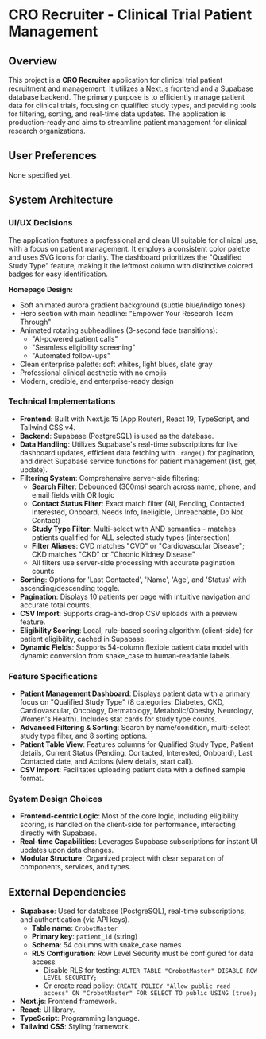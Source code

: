 # CRO Recruiter - Clinical Trial Patient Management

## Overview
This project is a **CRO Recruiter** application for clinical trial patient recruitment and management. It utilizes a Next.js frontend and a Supabase database backend. The primary purpose is to efficiently manage patient data for clinical trials, focusing on qualified study types, and providing tools for filtering, sorting, and real-time data updates. The application is production-ready and aims to streamline patient management for clinical research organizations.

## User Preferences
None specified yet.

## System Architecture

### UI/UX Decisions
The application features a professional and clean UI suitable for clinical use, with a focus on patient management. It employs a consistent color palette and uses SVG icons for clarity. The dashboard prioritizes the "Qualified Study Type" feature, making it the leftmost column with distinctive colored badges for easy identification.

**Homepage Design:**
- Soft animated aurora gradient background (subtle blue/indigo tones)
- Hero section with main headline: "Empower Your Research Team Through"
- Animated rotating subheadlines (3-second fade transitions):
  - "AI-powered patient calls"
  - "Seamless eligibility screening"
  - "Automated follow-ups"
- Clean enterprise palette: soft whites, light blues, slate gray
- Professional clinical aesthetic with no emojis
- Modern, credible, and enterprise-ready design

### Technical Implementations
- **Frontend**: Built with Next.js 15 (App Router), React 19, TypeScript, and Tailwind CSS v4.
- **Backend**: Supabase (PostgreSQL) is used as the database.
- **Data Handling**: Utilizes Supabase's real-time subscriptions for live dashboard updates, efficient data fetching with `.range()` for pagination, and direct Supabase service functions for patient management (list, get, update).
- **Filtering System**: Comprehensive server-side filtering:
  - **Search Filter**: Debounced (300ms) search across name, phone, and email fields with OR logic
  - **Contact Status Filter**: Exact match filter (All, Pending, Contacted, Interested, Onboard, Needs Info, Ineligible, Unreachable, Do Not Contact)
  - **Study Type Filter**: Multi-select with AND semantics - matches patients qualified for ALL selected study types (intersection)
  - **Filter Aliases**: CVD matches "CVD" or "Cardiovascular Disease"; CKD matches "CKD" or "Chronic Kidney Disease"
  - All filters use server-side processing with accurate pagination counts
- **Sorting**: Options for 'Last Contacted', 'Name', 'Age', and 'Status' with ascending/descending toggle.
- **Pagination**: Displays 10 patients per page with intuitive navigation and accurate total counts.
- **CSV Import**: Supports drag-and-drop CSV uploads with a preview feature.
- **Eligibility Scoring**: Local, rule-based scoring algorithm (client-side) for patient eligibility, cached in Supabase.
- **Dynamic Fields**: Supports 54-column flexible patient data model with dynamic conversion from snake_case to human-readable labels.

### Feature Specifications
- **Patient Management Dashboard**: Displays patient data with a primary focus on "Qualified Study Type" (8 categories: Diabetes, CKD, Cardiovascular, Oncology, Dermatology, Metabolic/Obesity, Neurology, Women's Health). Includes stat cards for study type counts.
- **Advanced Filtering & Sorting**: Search by name/condition, multi-select study type filter, and 8 sorting options.
- **Patient Table View**: Features columns for Qualified Study Type, Patient details, Current Status (Pending, Contacted, Interested, Onboard), Last Contacted date, and Actions (view details, start call).
- **CSV Import**: Facilitates uploading patient data with a defined sample format.

### System Design Choices
- **Frontend-centric Logic**: Most of the core logic, including eligibility scoring, is handled on the client-side for performance, interacting directly with Supabase.
- **Real-time Capabilities**: Leverages Supabase subscriptions for instant UI updates upon data changes.
- **Modular Structure**: Organized project with clear separation of components, services, and types.

## External Dependencies
- **Supabase**: Used for database (PostgreSQL), real-time subscriptions, and authentication (via API keys).
  - **Table name**: `CrobotMaster`
  - **Primary key**: `patient_id` (string)
  - **Schema**: 54 columns with snake_case names
  - **RLS Configuration**: Row Level Security must be configured for data access
    - Disable RLS for testing: `ALTER TABLE "CrobotMaster" DISABLE ROW LEVEL SECURITY;`
    - Or create read policy: `CREATE POLICY "Allow public read access" ON "CrobotMaster" FOR SELECT TO public USING (true);`
- **Next.js**: Frontend framework.
- **React**: UI library.
- **TypeScript**: Programming language.
- **Tailwind CSS**: Styling framework.